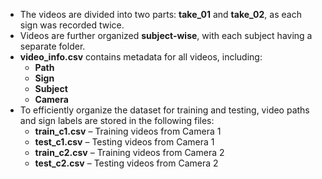 - The videos are divided into two parts: **take_01** and **take_02**, as each sign was recorded twice.  
- Videos are further organized **subject-wise**, with each subject having a separate folder.  
- **video_info.csv** contains metadata for all videos, including:
  - **Path**
  - **Sign**
  - **Subject**
  - **Camera**
- To efficiently organize the dataset for training and testing, video paths and sign labels are stored in the following files:  
  - **train_c1.csv** – Training videos from Camera 1  
  - **test_c1.csv** – Testing videos from Camera 1  
  - **train_c2.csv** – Training videos from Camera 2  
  - **test_c2.csv** – Testing videos from Camera 2  
